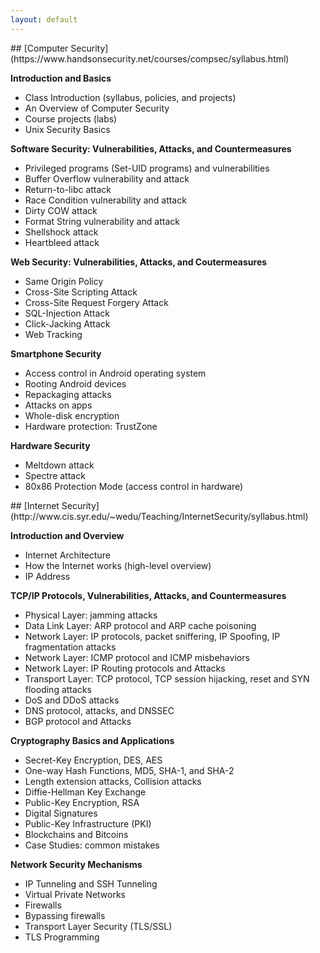 ```yaml
---
layout: default
---
```


<!-- Row 1 -->
<div class="row">

<div class="col-md-6 order-1 mt-3" markdown="1">
## [Computer Security](https://www.handsonsecurity.net/courses/compsec/syllabus.html)

**Introduction and Basics**
- Class Introduction (syllabus, policies, and projects)
- An Overview of Computer Security
- Course projects (labs)
- Unix Security Basics

**Software Security: Vulnerabilities, Attacks, and Countermeasures**
- Privileged programs (Set-UID programs) and vulnerabilities
- Buffer Overflow vulnerability and attack
- Return-to-libc attack
- Race Condition vulnerability and attack
- Dirty COW attack
- Format String vulnerability and attack
- Shellshock attack
- Heartbleed attack

**Web Security: Vulnerabilities, Attacks, and Coutermeasures**
- Same Origin Policy
- Cross-Site Scripting Attack
- Cross-Site Request Forgery Attack
- SQL-Injection Attack
- Click-Jacking Attack
- Web Tracking

**Smartphone Security**
- Access control in Android operating system
- Rooting Android devices
- Repackaging attacks
- Attacks on apps
- Whole-disk encryption
- Hardware protection: TrustZone

**Hardware Security**
- Meltdown attack
- Spectre attack
- 80x86 Protection Mode (access control in hardware)
</div>

<div class="col-md-6 order-2 mt-3" markdown="1">
## [Internet Security](http://www.cis.syr.edu/~wedu/Teaching/InternetSecurity/syllabus.html)

**Introduction and Overview**
- Internet Architecture
- How the Internet works (high-level overview)
- IP Address

**TCP/IP Protocols, Vulnerabilities, Attacks, and Countermeasures**
- Physical Layer: jamming attacks
- Data Link Layer: ARP protocol and ARP cache poisoning
- Network Layer: IP protocols, packet sniffering, IP Spoofing, IP fragmentation attacks
- Network Layer: ICMP protocol and ICMP misbehaviors
- Network Layer: IP Routing protocols and Attacks
- Transport Layer: TCP protocol, TCP session hijacking, reset and SYN flooding attacks
- DoS and DDoS attacks
- DNS protocol, attacks, and DNSSEC
- BGP protocol and Attacks

**Cryptography Basics and Applications**
- Secret-Key Encryption, DES, AES
- One-way Hash Functions, MD5, SHA-1, and SHA-2
- Length extension attacks, Collision attacks
- Diffie-Hellman Key Exchange
- Public-Key Encryption, RSA
- Digital Signatures
- Public-Key Infrastructure (PKI)
- Blockchains and Bitcoins
- Case Studies: common mistakes

**Network Security Mechanisms**
- IP Tunneling and SSH Tunneling
- Virtual Private Networks
- Firewalls
- Bypassing firewalls
- Transport Layer Security (TLS/SSL)
- TLS Programming
</div>

</div>
